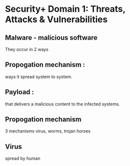 # Security+ Domain 1: Threats, Attacks & Vulnerabilities
## Malware - malicious software 
They occur in 2 ways

## Propogation mechanism : 
ways it spread system to system.


## Payload : 
that delivers a malicious content to the infected systems.

## Propogation mechanism
3 mechanisms 
virus, worms, trojan horses

## Virus
spread by human 



